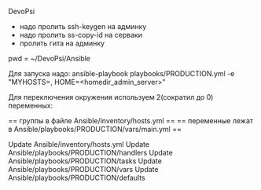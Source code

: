 DevoPsi

+ надо пролить ssh-keygen на админку
+ надо пролить ss-copy-id на серваки
+ пролить гита на админку

pwd = ~/DevoPsi/Ansible

Для запуска надо:
ansible-playbook playbooks/PRODUCTION.yml -e "MYHOSTS=<myHostsVariable>, HOME=<homedir_admin_server>"


Для переключения окружения используем 2(сократил до 0) переменных:

== группы в файле Ansible/inventory/hosts.yml ==
== переменные лежат в Ansible/playbooks/PRODUCTION/vars/main.yml ==

Update Ansible/inventory/hosts.yml
Update Ansible/playbooks/PRODUCTION/handlers
Update Ansible/playbooks/PRODUCTION/tasks
Update Ansible/playbooks/PRODUCTION/vars
Update Ansible/playbooks/PRODUCTION/defaults
